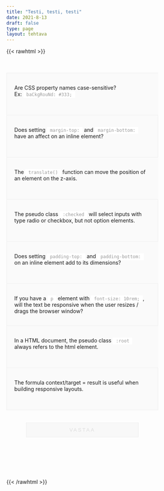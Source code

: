```yaml
---
title: "Testi, testi, testi"
date: 2021-8-13
draft: false
type: page
layout: tehtava
---
```


{{< rawhtml >}}
<body class="dark:bg-warmgray-900">
<div id="emc-score"></div>
<div class="wrap">
  <div class="row">
  <section data-quiz-item>
    <div class="question">Are CSS property names case-sensitive?<br>Ex: <code>baCkgRouNd: #333;</code></div>
    <div class="choices" data-choices='["Yes","No"]'>    </div>
        <p class="info">VITUIKSI MENI</p>
     </section>
  <section data-quiz-item>
    <div class="question">Does setting <code>margin-top:</code> and <code>margin-bottom:</code> have an affect on an inline element?</div>
    <div class="choices" data-choices='["Yes","No"]'>
    </div>
  </section>
  </div>
  <div class="row">
  <section data-quiz-item>
    <div class="question">The <code>translate()</code> function can move the position of an element on the z-axis.</div>
    <div class="choices" data-choices='["True","False"]'>
    </div>
  </section>
   <section data-quiz-item>
     <div class="question">The pseudo class <code>:checked</code> will select inputs with type radio or checkbox, but not option elements.</div>
    <div class="choices" data-choices='["True","False"]'>
    </div>
  </section>
  </div>
   <div class="row">
  <section data-quiz-item>
    <div class="question">Does setting <code>padding-top:</code> and <code>padding-bottom:</code> on an inline element add to its dimensions?</div>
    <div class="choices" data-choices='["Yes","No"]'>
    </div>
  </section>
   <section data-quiz-item>
     <div class="question">If you have a <code>p</code> element with <code>font-size: 10rem;</code>, will the text be responsive when the user resizes / drags the browser window?</div>
    <div class="choices" data-choices='["Yes","No"]'>
    </div>
  </section>
  </div>
   <div class="row last">
  <section data-quiz-item>
    <div class="question">In a HTML document, the pseudo class <code>:root</code> always refers to the html element.</div>
    <div class="choices" data-choices='["True","False"]'>
    </div>
  </section>
   <section data-quiz-item>
    <div class="question">The formula context/target = result is useful when building responsive layouts.</div>
    <div class="choices" data-choices='["True","False"]'>
    </div>
  </section>
  </div>
  <div class="submit">
  <button id="emc-submit">Vastaa</button>
  </div>
</div>
 
 <script src='https://cdnjs.cloudflare.com/ajax/libs/jquery/2.1.3/jquery.min.js'></script>
 
</body>
</html>

<style>
.row:after {
  clear: both;
  content: "";
  display: table;
}
.row:before {
  content: "";
  display: table;
}

*, *:after, *:before {
  -webkit-box-sizing: border-box;
  -moz-box-sizing: border-box;
  box-sizing: border-box;
}

.wrap body {
  background: #fff;
  font-family: 'Raleway';
  line-height: 1.55;
  color: #737373;
  font-weight: 400;
}

.wrap body a {
  color: #27b198;
  text-decoration: none;
  border-bottom: 2px solid #fff;
}

.wrap body a:hover {
  border-color: #eeeeee;
}

code {
  background: #fff;
  color: #999999;
  padding: 2px 8px;
}

header {
  position: relative;
  text-align: center;
  text-transform: uppercase;
  color: #ff5c00;
  border-bottom: 1px solid dareken(#2dceb1, 15%);
  letter-spacing: 4px;
  padding: 12px 0;
  background: #fafafa;
  border-bottom: 1px solid #eeeeee;
}

.wrap {
  max-width: 48em;
  margin: 0 auto;
  padding: 2.5em 0 4em;
}

.row.last {
  border-bottom: 1px solid #eeeeee;
}

.dark section {
  background: #1f2937;
  color: #FFFFFF;
}



section {
  position: relative;
  padding: 30px 20px;
  width: 100%;
  min-height: 8em;
  float: left;
  background: #fafafa;
  border-top: 1px solid #eeeeee;
  border-left: 1px solid #eeeeee;
}
section:nth-child(even) {
  border-right: 1px solid #eeeeee;
}
section.item-incorrect {
  background: #f6f6f6;
}

.info.item-correct {
    display: none;
}

.info {
  display: none;
}

.info.item-incorrect {
  display: flex
}

section p {
  display:none;
}

section.item-correct p {
  display: none;
}

section.item-incorrect p {
  display: flex;
}

section.item-incorrect:before {
  position: absolute;
  z-index: 399;
  bottom: 0;
  right: 0;
  content: "";
  height: 0;
  width: 0;
  border: 35px solid;
  border-color: transparent #ff5c61 #ff5c61 transparent;
}
section.item-incorrect:after {
  line-height: 1.4;
  position: absolute;
  z-index: 499;
  font-family: 'fontawesome';
  content: "";
  bottom: 0;
  right: 7px;
  font-size: 1.9em;
  color: #ff383e;
}

section.item-correct:before {
  position: absolute;
  z-index: 399;
  bottom: 0;
  right: 0;
  content: "";
  height: 0;
  width: 0;
  border: 35px solid;
  border-color: transparent #48d7bd #48d7bd transparent;
}
section.item-correct:after {
  line-height: 1.4;
  position: absolute;
  z-index: 499;
  font-family: 'fontawesome';
  content: "";
  bottom: 0;
  right: 7px;
  font-size: 1.9em;
  color: #2dceb1;
}

input[type="radio"] {
  position: absolute;
  visibility: hidden;
  padding-left: 1em;
  padding-right: 1em;
}

input[type="radio"] + label {
  background: #fff;
  display: inline-block;
  padding: 5px 15px;
  margin: 5px 10px 5px 0;
  border: 1px solid #eeeeee;
  -webkit-transition: all 0.1s linear;
  -moz-transition: all 0.1s linear;
  transition: all 0.1s linear;
}
input[type="radio"] + label:before {
  content: "\f10c";
  font-family: 'fontawesome';
  margin-right: 7px;
  color: #FFFFFF;
}
input[type="radio"] + label:hover {
  cursor: pointer;
}
input[type="radio"]:checked + label {
  background: #00ABC3;
  color: #FFFFFF;
}

input.item-incorrect[type="radio"]:checked + label {
  background: #ff383e;
  color: #FFFFFF;
}

input[type="radio"]:checked + label:before {
  content: "\f192";
  color: #FFFFFF;
}

.item-incorrect input[type=radio]:checked+label {
    background-color: #ff383e;
}

.item-correct input[type=radio]:checked+label {
    background-color: #2dceb1;
}

.question {
}

.submit {
  padding: 20px 5px;
}
.submit button {
  display: block;
  outline: none;
  width: 300px;
  margin: 1em auto 1.5em;
  padding: .8em 1em;
  background: #f8f8f8;
  color: gainsboro;
  text-transform: uppercase;
  letter-spacing: 3px;
  border: 1px solid #eeeeee;
}

#emc-score {
  text-align: center;
  opacity: 0;
  padding: 0;
  -webkit-transition: all 0.55s ease;
  -moz-transition: all 0.55s ease;
  transition: all 0.55s ease;
}
#emc-score.new-score {
  opacity: 1;
  background: #2dceb1;
  color: #fbfbfb;
  padding: 20px;
}

#emc-submit {
  position: relative;
  -webkit-transition: all 0.33s ease;
  -moz-transition: all 0.33s ease;
  transition: all 0.33s ease;
}
#emc-submit.ready-show {
  background: #ff8000;
  color: #fff;
  border: none;
  border-bottom: 2px solid #ff5c00;
  box-shadow: 0 1px 1px rgba(68, 68, 68, 0.2);
  -webkit-transform: rotateX(360deg);
  -moz-transform: rotateX(360deg);
  -ms-transform: rotateX(360deg);
  -o-transform: rotateX(360deg);
  transform: rotateX(360deg);
}
#emc-submit.ready-show:hover {
  color: #fbfbfb;
  background: #ff5c00;
  border-color: #ff5c00;
}
#emc-submit.ready-show:active {
  top: 2px;
  border-bottom: none;
}

#emc-progress {
  height: 100%;
  border: 1px solid #ff8000;
  background: #fd9d08;
}

#emc-progress_inner {
  width: 100%;
  height: 0;
  background: #ff5c00;
  -webkit-transition: height 0.33s cubic-bezier(0.68, -0.55, 0.265, 1.55);
  -moz-transition: height 0.33s cubic-bezier(0.68, -0.55, 0.265, 1.55);
  transition: height 0.33s cubic-bezier(0.68, -0.55, 0.265, 1.55);
}

#emc-progress_ind {
  position: absolute;
  display: block;
  width: 100%;
  font-size: .7em;
  font-weight: bold;
  padding: 7px 5px 5px;
  top: 0;
  left: 0;
  text-align: center;
  color: #ff5c00;
}

.attrib {
  padding: 10px 0;
  text-align: center;
}
.attrib i {
  margin-right: 7px;
  margin-left: 7px;
}
</style>

<script>
  
    (function($) {
  $.fn.emc = function(options) {
    
    var defaults = {
      key: [],
      scoring: "normal",
      progress: true
    },
    settings = $.extend(defaults,options),
    $quizItems = $('[data-quiz-item]'),
    $choices = $('[data-choices]'),
    itemCount = $quizItems.length,
    chosen = [],
    $option = null,
    $label = null;
    
   emcInit();
    
   if (settings.progress) {
      var $bar = $('#emc-progress'),
          $inner = $('<div id="emc-progress_inner"></div>'),
          $perc = $('<span id="emc-progress_ind">0/'+itemCount+'</span>');
      $bar.append($inner).prepend($perc);
    }
    
    function emcInit() {
      $quizItems.each( function(index,value) {
      var $this = $(this),
          $choiceEl = $this.find('.choices'),
          choices = $choiceEl.data('choices');
        for (var i = 0; i < choices.length; i++) {
          $option = $('<input name="'+index+'" id="'+index+'_'+i+'" type="radio">');
          $label = $('<label for="'+index+'_'+i+'">'+choices[i]+'</label>');
          $choiceEl.append($option).append($label);
         
          $option.on( 'change', function() {
            return getChosen();
          }); 
        }
      });
    }
    
    function getChosen() {
      chosen = [];
      $choices.each( function() {
        var $inputs = $(this).find('input[type="radio"]');
        $inputs.each( function(index,value) {
          if($(this).is(':checked')) {
            chosen.push(index + 1);
          }
        });
      });
      getProgress();
    }
    
    function getProgress() {
      var prog = (chosen.length / itemCount) * 100 + "%",
          $submit = $('#emc-submit');
      if (settings.progress) {
        $perc.text(chosen.length+'/'+itemCount);  
        $inner.css({height: prog});
      }
      if (chosen.length === itemCount) {
        $submit.addClass('ready-show');
        $submit.click( function(){
          return scoreNormal();
        });
      }
    }
    
    function scoreNormal() {
      var wrong = [],
          score = null,
          $scoreEl = $('#emc-score');
      for (var i = 0; i < itemCount; i++) {
        if (chosen[i] != settings.key[i]) {
          wrong.push(i);
        }
      }
      $quizItems.each( function(index) {
        var $this = $(this);
        if ($.inArray(index, wrong) !== -1 ) {
         $this.removeClass('item-correct').addClass('item-incorrect');
        } else {
          $this.removeClass('item-incorrect').addClass('item-correct');
        }
      });
      
      score = ((itemCount - wrong.length) / itemCount).toFixed(2) * 100 + "%";
      $scoreEl.text("You scored a "+score).addClass('new-score');
      $('html,body').animate({scrollTop: 0}, 50);
    }
 
  }
}(jQuery));
 
 
$(document).emc({
  key: ["2","1","2","2","2","2","1", "1"]
});</script>
{{< /rawhtml >}}